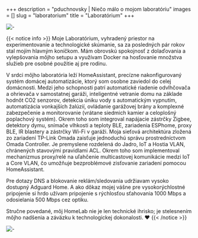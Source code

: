 +++
description = "pduchnovsky | Niečo málo o mojom laboratóriu"
images = []
slug = "laboratorium"
title = "Laboratórium"
+++

![-](photos/homelab.jpg "toto je moje ihrisko")

{{< notice info >}}
Moje Laboratórium, vyhradený priestor na experimentovanie a technologické skúmanie, sa za posledných pár rokov stal mojím hlavným koníčkom. Mám obrovskú spokojnosť z dolaďovania a vylepšovania môjho setupu a využívam Docker na hosťovanie množstva služieb pre osobné použitie aj pre rodinu.

V srdci môjho laboratória leží HomeAssistant, precízne nakonfigurovaný systém domácej automatizácie, ktorý som osobne zaviedol do celej domácnosti. Medzi jeho schopnosti patrí automatické riadenie odvlhčovača a ohrievača v samostatnej garáži, inteligentné vetranie domu na základe hodnôt CO2 senzorov, detekcia úniku vody s automatickým vypnutím, automatizácia vonkajších žalúzií, ovládanie garážovej brány a komplexné zabezpečenie a monitorovanie (vrátane siedmich kamier a celoplošný poplachový systém). Okrem toho som integroval napájacie zástrčky Zigbee, detektory dymu, snímače vlhkosti a teploty BLE, zariadenia ESPhome, proxy BLE, IR blastery a zástrčky Wi-Fi v garáži. Moja sieťová architektúra zložená zo zariadení TP-Link Omada zaisťuje jednoduchú správu prostredníctvom Omada Controller. Je premyslene rozdelená do Jadro, IoT a Hostia VLAN, chránených stavovými pravidlami ACL. Okrem toho som implementoval mechanizmus proxy/relé na uľahčenie multicastovej komunikácie medzi IoT a Core VLAN, čo umožňuje bezproblémové zisťovanie zariadení pomocou HomeAssistant.

Pre dotazy DNS a blokovanie reklám/sledovania udržiavam vysoko dostupný Adguard Home. A ako dôkaz mojej vášne pre vysokorýchlostné pripojenie si hrdo užívam pripojenie s rýchlosťou sťahovania 1000 Mbps a odosielania 500 Mbps cez optiku.

Stručne povedané, môj HomeLab nie je len technické ihrisko; je stelesnením môjho nadšenia a záväzku k technologickej dokonalosti. ❤️
{{< /notice >}}

![-](photos/hass.jpg "homeassistant dashboard")
